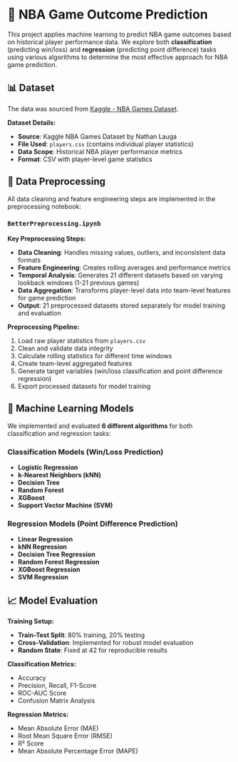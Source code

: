 # 🏀 NBA Game Outcome Prediction

This project applies machine learning to predict NBA game outcomes based on historical player performance data. We explore both **classification** (predicting win/loss) and **regression** (predicting point difference) tasks using various algorithms to determine the most effective approach for NBA game prediction.

## 📊 Dataset

The data was sourced from [Kaggle - NBA Games Dataset](https://www.kaggle.com/datasets/nathanlauga/nba-games).

**Dataset Details:**
- **Source**: Kaggle NBA Games Dataset by Nathan Lauga
- **File Used**: `players.csv` (contains individual player statistics)
- **Data Scope**: Historical NBA player performance metrics
- **Format**: CSV with player-level game statistics

## 🧹 Data Preprocessing

All data cleaning and feature engineering steps are implemented in the preprocessing notebook:

### `BetterPreprocessing.ipynb`

**Key Preprocessing Steps:**
- **Data Cleaning**: Handles missing values, outliers, and inconsistent data formats
- **Feature Engineering**: Creates rolling averages and performance metrics
- **Temporal Analysis**: Generates 21 different datasets based on varying lookback windows (1-21 previous games)
- **Data Aggregation**: Transforms player-level data into team-level features for game prediction
- **Output**: 21 preprocessed datasets stored separately for model training and evaluation

**Preprocessing Pipeline:**
1. Load raw player statistics from `players.csv`
2. Clean and validate data integrity
3. Calculate rolling statistics for different time windows
4. Create team-level aggregated features
5. Generate target variables (win/loss classification and point difference regression)
6. Export processed datasets for model training

## 🤖 Machine Learning Models

We implemented and evaluated **6 different algorithms** for both classification and regression tasks:

### Classification Models (Win/Loss Prediction)
- **Logistic Regression**
- **k-Nearest Neighbors (kNN)**
- **Decision Tree**
- **Random Forest**
- **XGBoost**
- **Support Vector Machine (SVM)**

### Regression Models (Point Difference Prediction)
- **Linear Regression**
- **kNN Regression**
- **Decision Tree Regression**
- **Random Forest Regression**
- **XGBoost Regression**
- **SVM Regression**

## 📈 Model Evaluation

**Training Setup:**
- **Train-Test Split**: 80% training, 20% testing
- **Cross-Validation**: Implemented for robust model evaluation
- **Random State**: Fixed at 42 for reproducible results

**Classification Metrics:**
- Accuracy
- Precision, Recall, F1-Score
- ROC-AUC Score
- Confusion Matrix Analysis

**Regression Metrics:**
- Mean Absolute Error (MAE)
- Root Mean Square Error (RMSE)
- R² Score
- Mean Absolute Percentage Error (MAPE)
